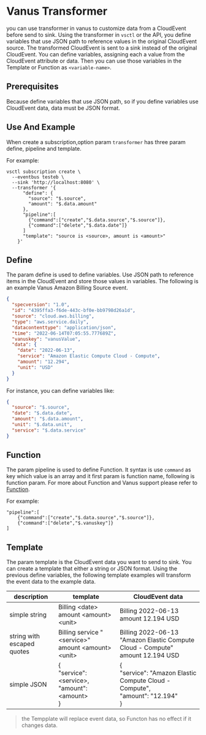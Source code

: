 # Vanus Transformer

you can use transformer in vanus to customize data from a CloudEvent before send to sink. Using the transformer in `vsctl` or the API, you define variables that use JSON path to reference values in the original CloudEvent source. The transformed CloudEvent is sent to a sink instead of the original CloudEvent. You can define variables, assigning each a value from the CloudEvent attribute or data. Then you can use those variables in the Template or Function as `<variable-name>`.

## Prerequisites

Because define variables that use JSON path, so if you define variables use CloudEvent data, data must be JSON format.

## Use And Example

When create a subscription,option param `transformer` has three param define, pipeline and template.

For example:

```shell
vsctl subscription create \
  --eventbus testeb \
  --sink 'http://localhost:8080' \
  --transformer '{
      "define": {
        "source": "$.source",
        "amount": "$.data.amount"
      },
      "pipeline":[
        {"command":["create","$.data.source","$.source"]},
        {"command":["delete","$.data.date"]}
      ]
      "template": "source is <source>, amount is <amount>"
    }'
```

## Define

The param define is used to define variables. Use JSON path to reference items in the CloudEvent and store those values in variables.
The following is an example Vanus Amazon Billing Source event.

```json
{
  "specversion": "1.0",
  "id": "4395ffa3-f6de-443c-bf0e-bb9798d26a1d",
  "source": "cloud.aws.billing",
  "type": "aws.service.daily",
  "datacontenttype": "application/json",
  "time": "2022-06-14T07:05:55.777689Z",
  "vanuskey": "vanusValue",
  "data": {
    "date": "2022-06-13",
    "service": "Amazon Elastic Compute Cloud - Compute",
    "amount": "12.294",
    "unit": "USD"
  }
}
```

For instance, you can define variables like:

```json
{
  "source": "$.source",
  "date": "$.data.date",
  "amount": "$.data.amount",
  "unit": "$.data.unit",
  "service": "$.data.service"
}
```

## Function

The param pipeline is used to define Function. It syntax is use `command` as key which value is an array and it first param is function name, following is function param. For more about Function and Vanus support please refer to [Function](function-reference.md).

For example:

```shell
"pipeline":[
    {"command":["create","$.data.source","$.source"]},
    {"command":["delete","$.vanuskey"]}
]
```

## Template

The param template is the CloudEvent data you want to send to sink.
You can create a template that either a string or JSON format.
Using the previous define variables, the following template examples will transform the event data to the example data.

| description                | template                                                         | CloudEvent data                                                                             |
|----------------------------|------------------------------------------------------------------|---------------------------------------------------------------------------------------------|
| simple string              | Billing \<date> amount \<amount> \<unit>                       | Billing 2022-06-13 amount 12.194 USD                                                      |
| string with escaped quotes | Billing <date> service "\<service>" amount \<amount> \<unit> | Billing 2022-06-13 \"Amazon Elastic Compute Cloud - Compute\" amount 12.194 USD           |
| simple JSON                | {<br/>  "service": \<service>,<br/>  "amount":\<amount><br/>}    | {<br/>  "service": "Amazon Elastic Compute Cloud - Compute",<br/>  "amount": "12.194"<br/>} |

> the Tempplate will replace event data, so Functon has no effect if it changes data.
